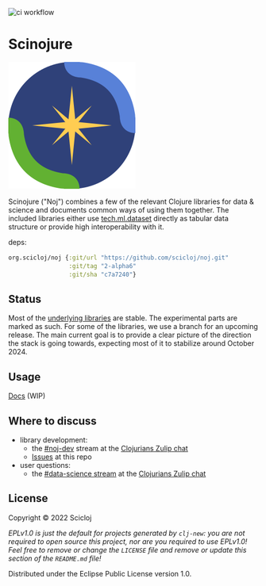![ci workflow](https://github.com/scicloj/noj/actions/workflows/ci.yml/badge.svg)


# Scinojure
![Noj logo](notebooks/Noj.svg)

Scinojure ("Noj") combines a few of the relevant Clojure libraries for data & science and documents common ways of using them together. The included libraries either use [tech.ml.dataset](https://github.com/techascent/tech.ml.dataset) directly as tabular data structure or provide high interoperability with it.


deps:
```clj
org.scicloj/noj {:git/url "https://github.com/scicloj/noj.git"
                 :git/tag "2-alpha6"
                 :git/sha "c7a7240"}

```

## Status
Most of the [underlying libraries](https://scicloj.github.io/noj/noj_book.underlying_libraries.html) are stable. The experimental parts are marked as such. For some of the libraries, we use a branch for an upcoming release.
The main current goal is to provide a clear picture of the direction the stack is going towards, expecting most of it to stabilize around October 2024.

## Usage
[Docs](https://scicloj.github.io/noj/) (WIP)

## Where to discuss
- library development:
  - the [#noj-dev](https://clojurians.zulipchat.com/#narrow/stream/321125-noj-dev) stream at the [Clojurians Zulip chat](https://scicloj.github.io/docs/community/chat/)
  - [Issues](https://github.com/scicloj/noj) at this repo
- user questions:
  - the [#data-science stream](https://clojurians.zulipchat.com/#narrow/stream/151924-data-science) at the [Clojurians Zulip chat](https://scicloj.github.io/docs/community/chat/)

## License

Copyright © 2022 Scicloj

_EPLv1.0 is just the default for projects generated by `clj-new`: you are not_
_required to open source this project, nor are you required to use EPLv1.0!_
_Feel free to remove or change the `LICENSE` file and remove or update this_
_section of the `README.md` file!_

Distributed under the Eclipse Public License version 1.0.

